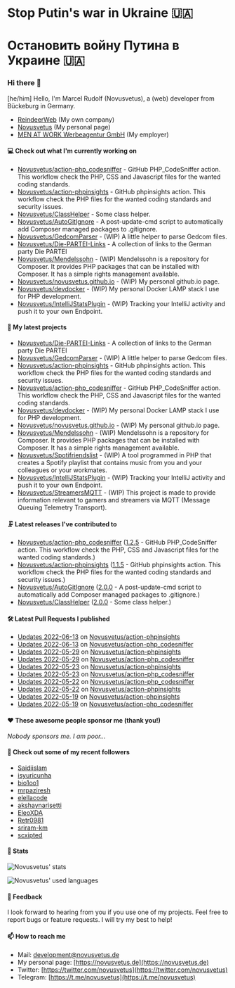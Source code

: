 # Stop Putin's war in Ukraine 🇺🇦
# Остановить войну Путина в Украине 🇺🇦

### Hi there 👋

[he/him]
Hello, I'm Marcel Rudolf (Novusvetus), a (web) developer from Bückeburg in Germany.

* [ReindeerWeb](https://reindeer-web.de) (My own company)
* [Novusvetus](https://novusvetus.de) (My personal page)
* [MEN AT WORK Werbeagentur GmbH](https://www.men-at-work.de/) (My employer)

#### 💻 Check out what I'm currently working on

- [Novusvetus/action-php_codesniffer](https://github.com/Novusvetus/action-php_codesniffer) - GitHub PHP_CodeSniffer action. This workflow check the PHP, CSS and Javascript files for the wanted coding standards.
- [Novusvetus/action-phpinsights](https://github.com/Novusvetus/action-phpinsights) - GitHub phpinsights action. This workflow check the PHP files for the wanted coding standards and security issues.
- [Novusvetus/ClassHelper](https://github.com/Novusvetus/ClassHelper) - Some class helper.
- [Novusvetus/AutoGitIgnore](https://github.com/Novusvetus/AutoGitIgnore) - A post-update-cmd script to automatically add Composer managed packages to .gitignore.
- [Novusvetus/GedcomParser](https://github.com/Novusvetus/GedcomParser) - (WIP) A little helper to parse Gedcom files.
- [Novusvetus/Die-PARTEI-Links](https://github.com/Novusvetus/Die-PARTEI-Links) - A collection of links to the German party Die PARTEI
- [Novusvetus/Mendelssohn](https://github.com/Novusvetus/Mendelssohn) - (WIP) Mendelssohn is a repository for Composer. It provides PHP packages that can be installed with Composer. It has a simple rights management available.
- [Novusvetus/novusvetus.github.io](https://github.com/Novusvetus/novusvetus.github.io) - (WIP) My personal github.io page.
- [Novusvetus/devdocker](https://github.com/Novusvetus/devdocker) - (WIP) My personal Docker LAMP stack I use for PHP development.
- [Novusvetus/IntelliJStatsPlugin](https://github.com/Novusvetus/IntelliJStatsPlugin) - (WIP) Tracking your IntelliJ activity and push it to your own Endpoint.

#### 🐣 My latest projects

- [Novusvetus/Die-PARTEI-Links](https://github.com/Novusvetus/Die-PARTEI-Links) - A collection of links to the German party Die PARTEI
- [Novusvetus/GedcomParser](https://github.com/Novusvetus/GedcomParser) - (WIP) A little helper to parse Gedcom files.
- [Novusvetus/action-phpinsights](https://github.com/Novusvetus/action-phpinsights) - GitHub phpinsights action. This workflow check the PHP files for the wanted coding standards and security issues.
- [Novusvetus/action-php_codesniffer](https://github.com/Novusvetus/action-php_codesniffer) - GitHub PHP_CodeSniffer action. This workflow check the PHP, CSS and Javascript files for the wanted coding standards.
- [Novusvetus/devdocker](https://github.com/Novusvetus/devdocker) - (WIP) My personal Docker LAMP stack I use for PHP development.
- [Novusvetus/novusvetus.github.io](https://github.com/Novusvetus/novusvetus.github.io) - (WIP) My personal github.io page.
- [Novusvetus/Mendelssohn](https://github.com/Novusvetus/Mendelssohn) - (WIP) Mendelssohn is a repository for Composer. It provides PHP packages that can be installed with Composer. It has a simple rights management available.
- [Novusvetus/Spotifriendslist](https://github.com/Novusvetus/Spotifriendslist) - (WIP) A tool programmed in PHP that creates a Spotify playlist that contains music from you and your colleagues or your workmates.
- [Novusvetus/IntelliJStatsPlugin](https://github.com/Novusvetus/IntelliJStatsPlugin) - (WIP) Tracking your IntelliJ activity and push it to your own Endpoint.
- [Novusvetus/StreamersMQTT](https://github.com/Novusvetus/StreamersMQTT) - (WIP) This project is made to provide information relevant to gamers and streamers via MQTT (Message Queuing Telemetry Transport).

#### 🗜 Latest releases I've contributed to

- [Novusvetus/action-php_codesniffer](https://github.com/Novusvetus/action-php_codesniffer) ([1.2.5](https://github.com/Novusvetus/action-php_codesniffer/releases/tag/1.2.5) - GitHub PHP_CodeSniffer action. This workflow check the PHP, CSS and Javascript files for the wanted coding standards.)
- [Novusvetus/action-phpinsights](https://github.com/Novusvetus/action-phpinsights) ([1.1.5](https://github.com/Novusvetus/action-phpinsights/releases/tag/1.1.5) - GitHub phpinsights action. This workflow check the PHP files for the wanted coding standards and security issues.)
- [Novusvetus/AutoGitIgnore](https://github.com/Novusvetus/AutoGitIgnore) ([2.0.0](https://github.com/Novusvetus/AutoGitIgnore/releases/tag/2.0.0) - A post-update-cmd script to automatically add Composer managed packages to .gitignore.)
- [Novusvetus/ClassHelper](https://github.com/Novusvetus/ClassHelper) ([2.0.0](https://github.com/Novusvetus/ClassHelper/releases/tag/2.0.0) - Some class helper.)

#### 🛠 Latest Pull Requests I published

- [Updates 2022-06-13](https://github.com/Novusvetus/action-phpinsights/pull/209) on [Novusvetus/action-phpinsights](https://github.com/Novusvetus/action-phpinsights)
- [Updates 2022-06-13](https://github.com/Novusvetus/action-php_codesniffer/pull/264) on [Novusvetus/action-php_codesniffer](https://github.com/Novusvetus/action-php_codesniffer)
- [Updates 2022-05-29](https://github.com/Novusvetus/action-phpinsights/pull/193) on [Novusvetus/action-phpinsights](https://github.com/Novusvetus/action-phpinsights)
- [Updates 2022-05-29](https://github.com/Novusvetus/action-php_codesniffer/pull/248) on [Novusvetus/action-php_codesniffer](https://github.com/Novusvetus/action-php_codesniffer)
- [Updates 2022-05-23](https://github.com/Novusvetus/action-phpinsights/pull/189) on [Novusvetus/action-phpinsights](https://github.com/Novusvetus/action-phpinsights)
- [Updates 2022-05-23](https://github.com/Novusvetus/action-php_codesniffer/pull/244) on [Novusvetus/action-php_codesniffer](https://github.com/Novusvetus/action-php_codesniffer)
- [Updates 2022-05-22](https://github.com/Novusvetus/action-php_codesniffer/pull/243) on [Novusvetus/action-php_codesniffer](https://github.com/Novusvetus/action-php_codesniffer)
- [Updates 2022-05-22](https://github.com/Novusvetus/action-phpinsights/pull/188) on [Novusvetus/action-phpinsights](https://github.com/Novusvetus/action-phpinsights)
- [Updates 2022-05-19](https://github.com/Novusvetus/action-phpinsights/pull/186) on [Novusvetus/action-phpinsights](https://github.com/Novusvetus/action-phpinsights)
- [Updates 2022-05-19](https://github.com/Novusvetus/action-php_codesniffer/pull/241) on [Novusvetus/action-php_codesniffer](https://github.com/Novusvetus/action-php_codesniffer)

#### ❤️ These awesome people sponsor me (thank you!)

_Nobody sponsors me. I am poor..._

#### 👯 Check out some of my recent followers

- [Saidiislam](https://github.com/Saidiislam)
- [isyuricunha](https://github.com/isyuricunha)
- [bio1oo1](https://github.com/bio1oo1)
- [mrpaziresh](https://github.com/mrpaziresh)
- [elellacode](https://github.com/elellacode)
- [akshaynarisetti](https://github.com/akshaynarisetti)
- [EleoXDA](https://github.com/EleoXDA)
- [Retr0981](https://github.com/Retr0981)
- [sriram-km](https://github.com/sriram-km)
- [scxipted](https://github.com/scxipted)

#### 🎢 Stats

![Novusvetus' stats](https://github-readme-stats.vercel.app/api?username=novusvetus&show_icons=true&count_private=true)

![Novusvetus' used languages](https://github-readme-stats.vercel.app/api/top-langs?username=novusvetus&layout=compact)

#### 💬 Feedback
I look forward to hearing from you if you use one of my projects. Feel free to report bugs or feature requests.
I will try my best to help!

#### 📫 How to reach me

- Mail: [development@novusvetus.de](mailto:development@novusvetus.de)
- My personal page: [https://novusvetus.de](https://novusvetus.de)
- Twitter: [https://twitter.com/novusvetus](https://twitter.com/novusvetus)
- Telegram: [https://t.me/novusvetus](https://t.me/novusvetus)
